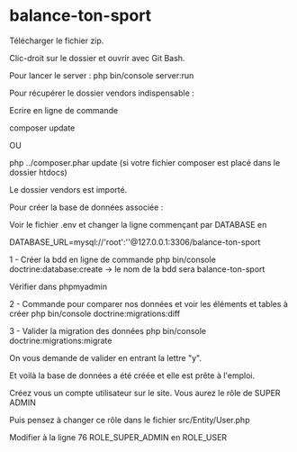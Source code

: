 # balance-ton-sport

Télécharger le fichier zip.

Clic-droit sur le dossier et ouvrir avec Git Bash.

Pour lancer le server : 
php bin/console server:run

Pour récupérer le dossier vendors indispensable :

Ecrire en ligne de commande

composer update

OU

php ../composer.phar update
(si votre fichier composer est placé dans le dossier htdocs)

Le dossier vendors est importé.

Pour créer la base de données associée :

Voir le fichier .env et changer la ligne commençant par DATABASE en 

DATABASE_URL=mysql://'root':''@127.0.0.1:3306/balance-ton-sport

1 - Créer la bdd en ligne de commande
php bin/console doctrine:database:create
-> le nom de la bdd sera balance-ton-sport

Vérifier dans phpmyadmin

2 - Commande pour comparer nos données et voir les éléments et tables à créer
php bin/console doctrine:migrations:diff

3 - Valider la migration des données
php bin/console doctrine:migrations:migrate

On vous demande de valider en entrant la lettre "y".

Et voilà la base de données a été créée et elle est prête à l'emploi.

Créez vous un compte utilisateur sur le site.
Vous aurez le rôle de SUPER ADMIN

Puis pensez à changer ce rôle dans le fichier src/Entity/User.php

Modifier à la ligne 76 ROLE_SUPER_ADMIN en ROLE_USER

